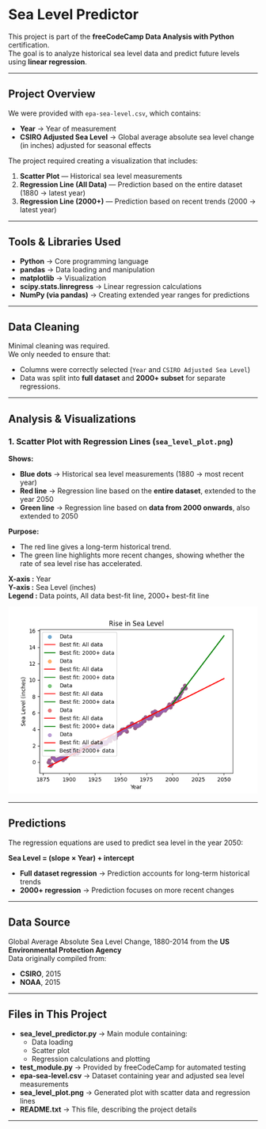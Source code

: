 
# Sea Level Predictor

This project is part of the **freeCodeCamp Data Analysis with Python** certification.  
The goal is to analyze historical sea level data and predict future levels using **linear regression**.

---

## Project Overview

We were provided with `epa-sea-level.csv`, which contains:

- **Year** → Year of measurement  
- **CSIRO Adjusted Sea Level** → Global average absolute sea level change (in inches) adjusted for seasonal effects

The project required creating a visualization that includes:
1. **Scatter Plot** — Historical sea level measurements  
2. **Regression Line (All Data)** — Prediction based on the entire dataset (1880 → latest year)  
3. **Regression Line (2000+)** — Prediction based on recent trends (2000 → latest year)

---

## Tools & Libraries Used

- **Python** → Core programming language  
- **pandas** → Data loading and manipulation  
- **matplotlib** → Visualization  
- **scipy.stats.linregress** → Linear regression calculations  
- **NumPy (via pandas)** → Creating extended year ranges for predictions

---

## Data Cleaning

Minimal cleaning was required.  
We only needed to ensure that:
- Columns were correctly selected (`Year` and `CSIRO Adjusted Sea Level`)
- Data was split into **full dataset** and **2000+ subset** for separate regressions.

---

## Analysis & Visualizations

### 1. Scatter Plot with Regression Lines (`sea_level_plot.png`)

**Shows:**  
- **Blue dots** → Historical sea level measurements (1880 → most recent year)  
- **Red line** → Regression line based on the **entire dataset**, extended to the year 2050  
- **Green line** → Regression line based on **data from 2000 onwards**, also extended to 2050

**Purpose:**  
- The red line gives a long-term historical trend.  
- The green line highlights more recent changes, showing whether the rate of sea level rise has accelerated.

**X-axis :** Year  
**Y-axis :** Sea Level (inches)  
**Legend :** Data points, All data best-fit line, 2000+ best-fit line

![](sea_level_plot.png)

---

## Predictions

The regression equations are used to predict sea level in the year 2050:

**Sea Level = (slope × Year) + intercept**
- **Full dataset regression** → Prediction accounts for long-term historical trends  
- **2000+ regression** → Prediction focuses on more recent changes

---

## Data Source

Global Average Absolute Sea Level Change, 1880-2014 from the **US Environmental Protection Agency**  
Data originally compiled from:
- **CSIRO**, 2015
- **NOAA**, 2015

---

## Files in This Project

- **sea_level_predictor.py** → Main module containing:
  - Data loading
  - Scatter plot
  - Regression calculations and plotting
- **test_module.py** → Provided by freeCodeCamp for automated testing  
- **epa-sea-level.csv** → Dataset containing year and adjusted sea level measurements  
- **sea_level_plot.png** → Generated plot with scatter data and regression lines  
- **README.txt** → This file, describing the project details

---
